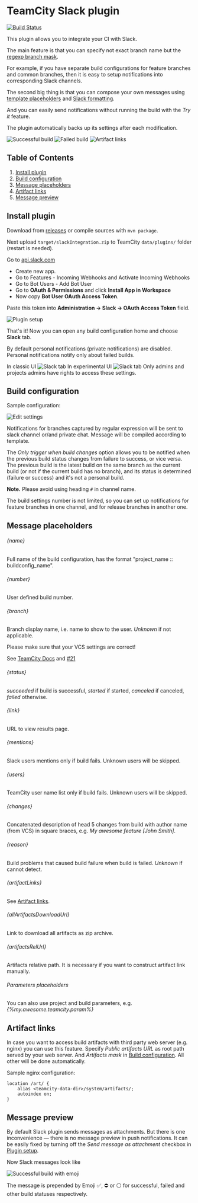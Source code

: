 # TeamCity Slack plugin

[![Build Status](https://travis-ci.org/alexkvak/teamcity-slack.svg?branch=master)](https://travis-ci.org/alexkvak/teamcity-slack)

This plugin allows you to integrate your CI with Slack.

The main feature is that you can specify not exact branch name but the [regexp branch mask](#build-configuration).

For example, if you have separate build configurations for feature branches and common branches, then it is easy to
setup notifications into corresponding Slack channels.

The second big thing is that you can compose your own messages using [template placeholders](#message-placeholders) and [Slack formatting](https://api.slack.com/docs/message-formatting).

And you can easily send notifications without running the build with the *Try it* feature.

The plugin automatically backs up its settings after each modification.

![Successful build](_doc/build-success.png)
![Failed build](_doc/build-fail.png)
![Artifact links](_doc/artifact-links.png)

## Table of Contents
1. [Install plugin](#install-plugin)
2. [Build configuration](#build-configuration)
3. [Message placeholders](#message-placeholders)
4. [Artifact links](#artifact-links)
5. [Message preview](#message-preview)

## Install plugin <a name="install-plugin"></a>
Download from [releases](https://github.com/alexkvak/teamcity-slack/releases) or compile 
sources with `mvn package`. 

Next upload `target/slackIntegration.zip` to TeamCity `data/plugins/` folder (restart is needed).

Go to [api.slack.com](https://api.slack.com/)
* Create new app.
* Go to Features - Incoming Webhooks and Activate Incoming Webhooks
* Go to Bot Users - Add Bot User
* Go to **OAuth & Permissions** and click **Install App in Workspace**
* Now copy **Bot User OAuth Access Token**.

Paste this token into **Administration -> Slack -> OAuth Access Token** field.

![Plugin setup](_doc/plugin-setup.png "Plugin setup")

That's it! Now you can open any build configuration home and choose **Slack** tab.

By default personal notifications (private notifications) are disabled. 
Personal notifications notify only about failed builds.

In classic UI
![Slack tab](_doc/slack-tab.png "Slack tab")
In experimental UI
![Slack tab](_doc/slack-tab-experimental-UI.png "Slack tab")
Only admins and projects admins have rights to access these settings. 

## Build configuration <a name="build-configuration"></a>

Sample configuration:

![Edit settings](_doc/edit-settings.png "Edit settings")

Notifications for branches captured by regular expression will be sent to slack channel or/and private chat.
Message will be compiled according to template.

The *Only trigger when build changes* option allows you to be notified when the previous build status changes from failure to success, or vice versa.
The previous build is the latest build on the same branch as the current build (or not if the current build has no branch), and
its status is determined (failure or success) and it's not a personal build.

**Note.** Please avoid using heading `#` in channel name.

The build settings number is not limited, so you can set up notifications for feature branches 
in one channel, and for release branches in another one.

## Message placeholders <a name="message-placeholders"></a>

###### {name} 
Full name of the build configuration, has the format "project_name :: buildconfig_name".

###### {number}
User defined build number.

###### {branch}
Branch display name, i.e. name to show to the user. *Unknown* if not applicable.

Please make sure that your VCS settings are correct!

See [TeamCity Docs](https://confluence.jetbrains.com/x/iwt2B#WorkingwithFeatureBranches-Logicalbranchname) and [#21](https://github.com/alexkvak/teamcity-slack/issues/21)

###### {status}
*succeeded* if build is successful, *started* if started, *canceled* if canceled, *failed* otherwise.

###### {link}
URL to view results page.

###### {mentions}
Slack users mentions only if build fails. Unknown users will be skipped.

###### {users}
TeamCity user name list only if build fails. Unknown users will be skipped.

###### {changes}
Concatenated description of head 5 changes from build with author name (from VCS) 
in square braces, e.g. *My awesome feature [John Smith]*.

###### {reason}
Build problems that caused build failure when build is failed. *Unknown* if cannot detect.

###### {artifactLinks}
See [Artifact links](#artifact-links).

###### {allArtifactsDownloadUrl}
Link to download all artifacts as zip archive.

###### {artifactsRelUrl}
Artifacts relative path. It is necessary if you want to construct artifact link manually.

###### Parameters placeholders
You can also use project and build parameters, e.g. *{%my.awesome.teamcity.param%}*


## Artifact links <a name="artifact-links"></a>
In case you want to access build artifacts with third party web server (e.g. nginx) you can use this feature.
Specify *Public artifacts URL* as root path served by your web server. 
And *Artifacts mask* in [Build configuration](#build-configuration).
All other will be done automatically.

Sample nginx configuration:
```
location /art/ {
    alias <teamcity-data-dir>/system/artifacts/;
    autoindex on;
}
```

## Message preview <a name="message-preview"></a>
By default Slack plugin sends messages as attachments. 
But there is one inconvenience — there is no message preview in push notifications. 
It can be easily fixed by turning off the *Send message as attachment* checkbox in [Plugin setup](#install-plugin).

Now Slack messages look like

![Successful build with emoji](_doc/build-success-emoji.png)

The message is prepended by Emoji ✅, ⛔ or ⚪ for successful, failed and other build statuses respectively.
